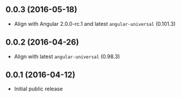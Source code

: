 ## 0.0.3 (2016-05-18)

* Align with Angular 2.0.0-rc.1 and latest `angular-universal` (0.101.3)

## 0.0.2 (2016-04-26)

* Align with latest `angular-universal` (0.98.3)

## 0.0.1 (2016-04-12)

* Initial public release

